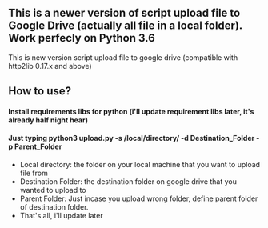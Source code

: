 ## This is a newer version of script upload file to Google Drive (actually all file in a local folder). Work perfecly on Python 3.6
This is new version script upload file to google drive (compatible with http2lib 0.17.x and above)
## How to use?
#### Install requirements libs for python (i'll update requirement libs later, it's already half night hear)
#### Just typing python3 upload.py -s /local/directory/ -d Destination_Folder -p Parent_Folder
* Local directory: the folder on your local machine that you want to upload file from
* Destination Folder: the destination folder on google drive that you wanted to upload to
* Parent Folder: Just incase you upload wrong folder, define parent folder of destination folder.
* That's all, i'll update later
